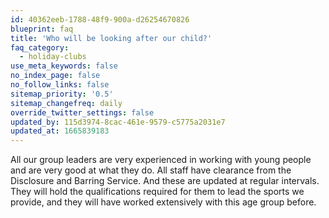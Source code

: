 ```yaml
---
id: 40362eeb-1788-48f9-900a-d26254670826
blueprint: faq
title: 'Who will be looking after our child?'
faq_category:
  - holiday-clubs
use_meta_keywords: false
no_index_page: false
no_follow_links: false
sitemap_priority: '0.5'
sitemap_changefreq: daily
override_twitter_settings: false
updated_by: 115d3974-8cac-461e-9579-c5775a2031e7
updated_at: 1665839183
---
```

All our group leaders are very experienced in working with young people and are very good at what they do. All staff have clearance from the Disclosure and Barring Service. And these are updated at regular intervals. They will hold the qualifications required for them to lead the sports we provide, and they will have worked extensively with this age group before.